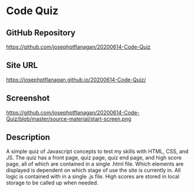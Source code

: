 # Code Quiz

## GitHub Repository
https://github.com/josephptflanagan/20200614-Code-Quiz

## Site URL
https://josephptflanagan.github.io/20200614-Code-Quiz/

## Screenshot
https://github.com/josephptflanagan/20200614-Code-Quiz/blob/master/source-material/start-screen.png

## Description
A simple quiz of Javascript concepts to test my skills with HTML, CSS, and JS.  The quiz has a front page, quiz page, quiz end page, and high score page, all of which are contained in a single .html file. Which elements are displayed is dependent on which stage of use the site is currently in. All logic is contained with in a single .js file. High scores are stored in local storage to be called up when needed.

